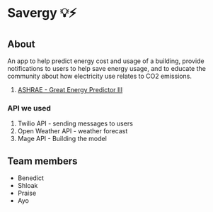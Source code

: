 # Savergy 💡⚡

## About

An app to help predict energy cost and usage of a building, provide notifications to users to help save energy usage, and to educate the community about how electricity use relates to CO2 emissions.

1. [ASHRAE - Great Energy Predictor III](https://www.kaggle.com/c/ashrae-energy-prediction/overview)

### API we used

1. Twilio API - sending messages to users
2. Open Weather API - weather forecast
3. Mage API - Building the model

## Team members

- Benedict
- Shloak
- Praise
- Ayo
